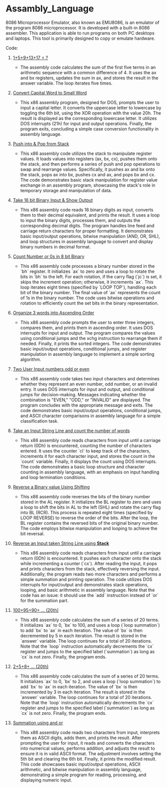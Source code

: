 # Assambly_Language
8086 Microprocessor Emulator, also known as EMU8086, is an emulator of the program 8086 microprocessor. It is developed with a built-in 8086 assembler. This application is able to run programs on both PC desktops and laptops. This tool is primarily designed to copy or emulate hardware.

Code:
<ol>
  <li> <a href="code/159sum.asm"> 1+5+9+13+17 = ? </a> </li>
  <ul>
    <li>
      <p>The assembly code calculates the sum of the first five terms in an arithmetic sequence with a common difference of 4. It uses the ax and bx registers, updates the sum in ax, and stores the result in the answer variable. The loop iterates five times.</p>
    </li>
  </ul>
  <li> <a href="code/convert_capital-and-small.asm"> Convert Capital Word to Small Word </a> </li>
  <ul>
    <li>
      <p>This x86 assembly program, designed for DOS, prompts the user to input a capital letter. It converts the uppercase letter to lowercase by toggling the 6th bit, using the XOR operation with the value 20h. The result is displayed as the corresponding lowercase letter. It utilizes DOS interrupts (21h) for input and output operations. Finally, the program exits, concluding a simple case conversion functionality in assembly language.</p>
    </li>
  </ul>
  <li> <a href="code/STACK.asm"> Push into & Pop from Stack </a> </li>
  <ul>
    <li>
      <p>This x86 assembly code utilizes the stack to manipulate register values. It loads values into registers (ax, bx, cx), pushes them onto the stack, and then performs a series of push and pop operations to swap and rearrange values. Specifically, it pushes ax and bx onto the stack, pops ax into bx, pushes cx and ax, and pops bx and cx. The code demonstrates basic stack manipulation for register value exchange in an assembly program, showcasing the stack's role in temporary storage and manipulation of data.</p>
    </li>
  </ul>
  <li> <a href="code/binary-input-output.asm"> Take 16 bit Binary Input & Show Output </a> </li>
  <ul>
    <li>
      <p>This x86 assembly code reads 16 binary digits as input, converts them to their decimal equivalent, and prints the result. It uses a loop to input the binary digits, processes them, and outputs the corresponding decimal digits. The program handles line feed and carriage return characters for proper formatting. It demonstrates basic input/output operations, bitwise manipulation (AND, OR, SHL), and loop structures in assembly language to convert and display binary numbers in decimal format.</p>
    </li>
  </ul>
  <li> <a href="code/count-number-of-0.asm"> Count Number or 0s in 8 bit Binary </a> </li>
  <ul>
    <li>
      <p>This x86 assembly code processes a binary number stored in the `bh` register. It initializes `ax` to zero and uses a loop to rotate the bits in `bh` to the left. For each rotation, if the carry flag (`jc`) is set, it skips the increment operation; otherwise, it increments `ax`. This loop iterates eight times (specified by `LOOP TOP`), handling each bit of the binary number. The final value of `ax` represents the count of 1s in the binary number. The code uses bitwise operations and rotation to efficiently count the set bits in the binary representation.</p>
    </li>
  </ul>
  <li> <a href="code/mycode5.asm"> Organize 3 words into Ascending Order </a> </li>
  <ul>
    <li>
      <p>This x86 assembly code prompts the user to enter three integers, compares them, and prints them in ascending order. It uses DOS interrupts for input and output. The program compares the values using conditional jumps and the xchg instruction to rearrange them if needed. Finally, it prints the sorted integers. The code demonstrates basic input/output operations, conditional jumps, and register manipulation in assembly language to implement a simple sorting algorithm.</p>
    </li>
  </ul>
  <li> <a href="code/mycode7.asm"> Two User Input numbers odd or even </a> </li>
  <ul>
    <li>
      <p>This x86 assembly code takes two input characters and determines whether they represent an even number, odd number, or an invalid entry. It uses DOS interrupts for input and output, and conditional jumps for decision-making. Messages indicating whether the combination is "EVEN," "ODD," or "INVALID" are displayed. The program concludes with the appropriate message and exits. The code demonstrates basic input/output operations, conditional jumps, and ASCII character comparisons in assembly language for a simple classification task.</p>
    </li>
  </ul>
  <li> <a href="code/mycode8.asm"> Take an Input String Line and count the number of words </a> </li>
  <ul>
    <li>
      <p>This x86 assembly code reads characters from input until a carriage return (0Dh) is encountered, counting the number of characters entered. It uses the counter `cl` to keep track of the characters, increments it for each character input, and stores the count in the `count` variable. Finally, it displays the count using DOS interrupts. The code demonstrates a basic loop structure and character counting in assembly language, with an emphasis on input handling and loop termination conditions.</p>
    </li>
  </ul>
  <li> <a href="code/reverse.asm"> Reverse a Binary value Using Shifting</a> </li>
  <ul>
    <li>
      <p>This x86 assembly code reverses the bits of the binary number stored in the AL register. It initializes the BL register to zero and uses a loop to shift the bits in AL to the left (SHL) and rotate the carry flag into BL (RCR). This process is repeated eight times (specified by LOOP REVERSE) to reverse the order of the bits. After the loop, the BL register contains the reversed bits of the original binary number. The code employs bitwise manipulation and looping to achieve the bit reversal.</p>
    </li>
  </ul>
  <li> <a href="code/stack_reverse-print.asm"> Reverse an Input taken String Line using <b> Stack </b> </a> </li>
  <ul>
    <li>
      <p>This x86 assembly code reads characters from input until a carriage return (0Dh) is encountered. It pushes each character onto the stack while incrementing a counter (`cx`). After reading the input, it pops and prints characters from the stack, effectively reversing the input. Additionally, the program reads two more characters and performs a simple summation and printing operation. The code utilizes DOS interrupts for input/output and demonstrates stack operations, looping, and basic arithmetic in assembly language. Note that the code has an issue: it should use the `add` instruction instead of `or` for the summation part.</p>
    </li>
  </ul>
  <li> <a href="code/sum_1009590.....asm"> 100+95+90+ ... (20th) </a> </li>
  <ul>
    <li>
      <p>This x86 assembly code calculates the sum of a series of 20 terms. It initializes `ax` to 0, `bx` to 100, and uses a loop (`loop summation`) to add `bx` to `ax` in each iteration. The value of `bx` is then decremented by 5 in each iteration. The result is stored in the `answer` variable. The loop continues for a total of 20 iterations. Note that the `loop` instruction automatically decrements the `cx` register and jumps to the specified label (`summation`) as long as `cx` is not zero. Finally, the program ends.</p>
    </li>
  </ul>
  <li> <a href="code/sum_258....asm"> 2+5+8+ ... (20th) </a> </li>
  <ul>
    <li>
      <p>This x86 assembly code calculates the sum of a series of 20 terms. It initializes `ax` to 0, `bx` to 2, and uses a loop (`loop summation`) to add `bx` to `ax` in each iteration. The value of `bx` is then incremented by 3 in each iteration. The result is stored in the `answer` variable. The loop continues for a total of 20 iterations. Note that the `loop` instruction automatically decrements the `cx` register and jumps to the specified label (`summation`) as long as `cx` is not zero. Finally, the program ends.</p>
    </li>
  </ul>
  <li> <a href="code/sum_using-and-or.asm"> Summation using and or </a> </li>
  <ul>
    <li>
      <p>This x86 assembly code reads two characters from input, interprets them as ASCII digits, adds them, and prints the result. After prompting the user for input, it reads and converts the characters into numerical values, performs addition, and adjusts the result to ensure it is in valid ASCII format. The adjustment involves setting the 5th bit and clearing the 6th bit. Finally, it prints the modified result. This code showcases basic input/output operations, ASCII arithmetic, and bitwise manipulation in assembly language, demonstrating a simple program for reading, processing, and displaying numeric input.</p>
    </li>
  </ul>
</ol>
